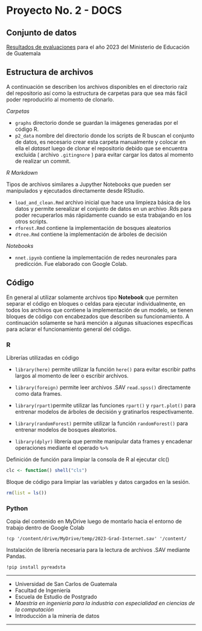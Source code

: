 # Proyecto No. 2 - DOCS

## Conjunto de datos

[Resultados de evaluaciones](https://edu.mineduc.gob.gt/digeduca/?p=resultadosevaluacionesMain.asp) para el año 2023 del Ministerio de Educación de Guatemala

## Estructura de archivos

A continuación se describen los archivos disponibles en el directorio raíz del repositorio así como la estructura de carpetas para que sea más fácil poder reproducirlo al momento de clonarlo. 

*Carpetas*

- `graphs` directorio donde se guardan la imágenes generadas por el código R.
- `p2_data` nombre del directorio donde los scripts de R buscan el conjunto de datos, es necesario crear esta carpeta manualmente y colocar en ella el *dataset* luego de clonar el repositorio debido que se encuentra excluida ( archivo `.gitingnore` ) para evitar cargar los datos al momento de realizar un commit. 

*R Markdown*

Tipos de archivos similares a Jupyther Notebooks que pueden ser manipulados y ejecutados directamente desde RStudio.

- `load_and_clean.Rmd` archivo inicial que hace una limpieza básica de los datos y permite serealizar el conjunto de datos en un archivo .Rds para poder recuperarlos más rápidamente cuando se esta trabajando en los otros scripts.
- `rforest.Rmd` contiene la implementación de bosques aleatorios
- `dtree.Rmd` contiene la implementación de árboles de decisión 

*Notebooks*

- `nnet.ipynb` contiene la implementación de redes neuronales para predicción. Fue elaborado con Google Colab. 

## Código 

En general al utilizar solamente archivos tipo **Notebook** que permiten separar el código en bloques o celdas para ejecutar individualmente, en todos los archivos que contiene la implementación de un modelo, se tienen bloques de código con encabezados que describen su funcionamiento. A continuación solamente se hará mención a algunas situaciones específicas para aclarar el funcionamiento general del código. 

### R

Librerías utilizadas en código 

- `library(here)` permite utilizar la función `here()` para evitar escribir paths largos al momento de leer o escribir archivos. 

- `library(foreign)` permite leer archivos .SAV `read.spss()` directamente como data frames. 

- `library(rpart)`permite utilizar las funciones  `rpart()` y `rpart.plot()` para entrenar modelos de árboles de decisión y gratinarlos respectivamente. 

- `library(randomForest)` permite utilizar la función `randomForest()` para entrenar modelos de bosques aleatorios.

- `library(dplyr)` librería que permite manipular data frames y encadenar operaciones mediante el operado `%>%`

Definición de función para limpiar la consola de R al ejecutar clc()

```r
clc <- function() shell("cls")
```

Bloque de código para limpiar las variables y datos cargados en la sesión.

```r
rm(list = ls())
```


### Python 

Copia del contenido en MyDrive luego de montarlo hacia el entorno de trabajo dentro de Google Colab 

```
!cp '/content/drive/MyDrive/temp/2023-Grad-Internet.sav' '/content/
```

Instalación de librería necesaria para la lectura de archivos .SAV mediante Pandas. 

```
!pip install pyreadsta
```








----------

- Universidad de San Carlos de Guatemala 
- Facultad de Ingeniería 
- Escuela de Estudio de Postgrado
 - *Maestría en ingeniería para la industria con especialidad en ciencias de la computación*
- Introducción a la minería de datos

----------
